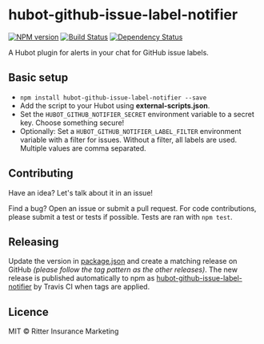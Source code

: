 # hubot-github-issue-label-notifier
[![NPM version][npm-image]][npm-url] [![Build Status][travis-image]][travis-url] [![Dependency Status][daviddm-image]][daviddm-url]

A Hubot plugin for alerts in your chat for GitHub issue labels.

## Basic setup

- `npm install hubot-github-issue-label-notifier --save`
- Add the script to your Hubot using **external-scripts.json**.
- Set the `HUBOT_GITHUB_NOTIFIER_SECRET` environment variable to a secret key. Choose something secure!
- Optionally: Set a `HUBOT_GITHUB_NOTIFIER_LABEL_FILTER` environment variable with a filter for issues. Without a filter, all labels are used. Multiple values are comma separated.

## Contributing

Have an idea? Let's talk about it in an issue!

Find a bug? Open an issue or submit a pull request. For code contributions, please submit a test or tests if possible. Tests are ran with `npm test`.

## Releasing

Update the version in [package.json](https://github.com/ritterim/hubot-github-issue-label-notifier/blob/master/package.json) and create a matching release on GitHub *(please follow the tag pattern as the other releases)*. The new release is published automatically to npm as [hubot-github-issue-label-notifier][npm-url] by Travis CI when tags are applied.

## Licence

MIT © Ritter Insurance Marketing


[npm-image]: https://badge.fury.io/js/hubot-github-issue-label-notifier.svg
[npm-url]: https://npmjs.org/package/hubot-github-issue-label-notifier
[travis-image]: https://travis-ci.org/ritterim/hubot-github-issue-label-notifier.svg?branch=master
[travis-url]: https://travis-ci.org/ritterim/hubot-github-issue-label-notifier
[daviddm-image]: https://david-dm.org/ritterim/hubot-github-issue-label-notifier.svg?theme=shields.io
[daviddm-url]: https://david-dm.org/ritterim/hubot-github-issue-label-notifier
